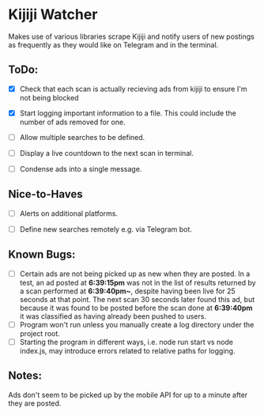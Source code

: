 # Kijiji Watcher

Makes use of various libraries scrape Kijiji and notify users of new postings as frequently as they would like on Telegram and in the terminal.

## ToDo:

- [x] Check that each scan is actually recieving ads from kijiji to ensure I'm not being blocked

- [x] Start logging important information to a file. This could include the number of ads removed for one.

- [ ] Allow multiple searches to be defined.

- [ ] Display a live countdown to the next scan in terminal.

- [ ] Condense ads into a single message.

## Nice-to-Haves

- [ ] Alerts on additional platforms.

- [ ] Define new searches remotely e.g. via Telegram bot.

## Known Bugs:

- [ ] Certain ads are not being picked up as new when they are posted. In a test, an ad posted at **6:39:15pm** was not in the list of results returned by a scan performed at **6:39:40pm~**, despite having been live for 25 seconds at that point. The next scan 30 seconds later found this ad, but because it was found to be posted before the scan done at **6:39:40pm** it was classified as having already been pushed to users. 
- [ ] Program won't run unless you manually create a log directory under the project root.
- [ ] Starting the program in different ways, i.e. node run start vs node index.js, may introduce errors related to relative paths for logging.

## Notes:

Ads don't seem to be picked up by the mobile API for up to a minute after they are posted.
